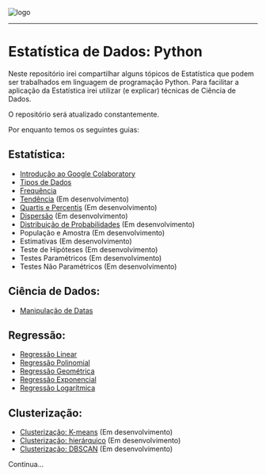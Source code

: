 ![logo](https://i.ibb.co/YthtbLh/Giifff-mid.gif)
***
# Estatística de Dados: Python
Neste repositório irei compartilhar alguns tópicos de Estatística que podem ser trabalhados em linguagem de programação Python. Para facilitar a aplicação da Estatística irei utilizar (e explicar) técnicas de Ciência de Dados.

O repositório será atualizado constantemente. 

Por enquanto temos os seguintes guias:

## Estatística:

* [Introdução ao Google Colaboratory](https://github.com/Wreef/EstatisticaDeDados/tree/main/Introdu%C3%A7%C3%A3o%20ao%20Google%20Colaboratory)
* [Tipos de Dados](https://github.com/Wreef/EstatisticaDeDados/tree/main/Tipos%20de%20Dados)
* [Frequência](https://github.com/Wreef/EstatisticaDeDados/tree/main/Frequ%C3%AAncia)
* [Tendência](https://github.com/Wreef/EstatisticaDeDados/tree/main/Tend%C3%AAncia) (Em desenvolvimento)
* [Quartis e Percentis](https://github.com/Wreef/EstatisticaDeDados/tree/main/Quartis%20e%20Percentis) (Em desenvolvimento)
* [Dispersão](https://github.com/Wreef/EstatisticaDeDados/tree/main/Dispers%C3%A3o) (Em desenvolvimento)
* [Distribuição de Probabilidades](https://github.com/Wreef/EstatisticaDeDados/tree/main/Distribui%C3%A7%C3%A3o%20de%20Probabilidades) (Em desenvolvimento)
* População e Amostra (Em desenvolvimento)
* Estimativas (Em desenvolvimento)
* Teste de Hipóteses (Em desenvolvimento)
* Testes Paramétricos (Em desenvolvimento)
* Testes Não Paramétricos (Em desenvolvimento)

## Ciência de Dados:

* [Manipulação de Datas](https://github.com/Wreef/EstatisticaDeDados/tree/main/Manipula%C3%A7%C3%A3o%20de%20Datas)

## Regressão:

* [Regressão Linear](https://github.com/Wreef/EstatisticaDeDados/tree/main/Regress%C3%A3o%20Linear)
* [Regressão Polinomial](https://github.com/Wreef/EstatisticaDeDados/tree/main/Regress%C3%A3o%20Polinomial)
* [Regressão Geométrica](https://github.com/Wreef/EstatisticaDeDados/tree/main/Regress%C3%A3o%20Geom%C3%A9trica)
* [Regressão Exponencial](https://github.com/Wreef/EstatisticaDeDados/tree/main/Regress%C3%A3o%20Exponencial)
* [Regressão Logarítmica](https://github.com/Wreef/EstatisticaDeDados/tree/main/Regress%C3%A3o%20Logar%C3%ADtmica)

## Clusterização:

* [Clusterização: K-means](https://github.com/Wreef/EstatisticaDeDados/tree/main/Clusteriza%C3%A7%C3%A3o:%20K-means) (Em desenvolvimento)
* [Clusterização: hierárquico](https://github.com/Wreef/EstatisticaDeDados/tree/main/Clusteriza%C3%A7%C3%A3o:%20hier%C3%A1rquico) (Em desenvolvimento)
* [Clusterização: DBSCAN](https://github.com/Wreef/EstatisticaDeDados/tree/main/Clusteriza%C3%A7%C3%A3o:%20DBSCAN) (Em desenvolvimento)

Continua...
